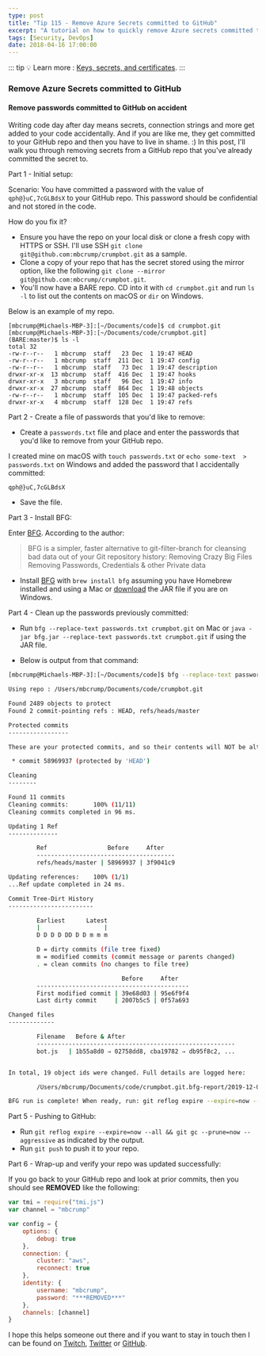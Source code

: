 ```yaml
---
type: post
title: "Tip 115 - Remove Azure Secrets committed to GitHub"
excerpt: "A tutorial on how to quickly remove Azure secrets committed to GitHub"
tags: [Security, DevOps]
date: 2018-04-16 17:00:00
---
```


::: tip
:bulb: Learn more : [Keys, secrets, and certificates](https://docs.microsoft.com/azure/key-vault/about-keys-secrets-and-certificates?WT.mc_id=docs-azuredevtips-azureappsdev).
:::

### Remove Azure Secrets committed to GitHub

#### Remove passwords committed to GitHub on accident

Writing code day after day means secrets, connection strings and more get added to your code accidentally. And if you are like me, they get committed to your GitHub repo and then you have to live in shame. :) In this post, I'll walk you through removing secrets from a GitHub repo that you've already committed the secret to.

Part 1 - Initial setup:

Scenario: You have committed a password with the value of `qph@}uC,7cGLBdsX` to your GitHub repo. This password should be confidential and not stored in the code.

How do you fix it?

* Ensure you have the repo on your local disk or clone a fresh copy with HTTPS or SSH. I'll use SSH `git clone git@github.com:mbcrump/crumpbot.git` as a sample.
* Clone a copy of your repo that has the secret stored using the mirror option, like the following `git clone --mirror git@github.com:mbcrump/crumpbot.git`.
* You'll now have a BARE repo. CD into it with `cd crumpbot.git` and run `ls -l` to list out the contents on macOS or `dir` on Windows.

Below is an example of my repo.

```
[mbcrump@Michaels-MBP-3]:[~/Documents/code]$ cd crumpbot.git
[mbcrump@Michaels-MBP-3]:[~/Documents/code/crumpbot.git] (BARE:master)$ ls -l
total 32
-rw-r--r--   1 mbcrump  staff   23 Dec  1 19:47 HEAD
-rw-r--r--   1 mbcrump  staff  211 Dec  1 19:47 config
-rw-r--r--   1 mbcrump  staff   73 Dec  1 19:47 description
drwxr-xr-x  13 mbcrump  staff  416 Dec  1 19:47 hooks
drwxr-xr-x   3 mbcrump  staff   96 Dec  1 19:47 info
drwxr-xr-x  27 mbcrump  staff  864 Dec  1 19:48 objects
-rw-r--r--   1 mbcrump  staff  105 Dec  1 19:47 packed-refs
drwxr-xr-x   4 mbcrump  staff  128 Dec  1 19:47 refs
```

Part 2 - Create a file of passwords that you'd like to remove:

* Create a `passwords.txt` file and place and enter the passwords that you'd like to remove from your GitHub repo.

I created mine on macOS with `touch passwords.txt` or `echo some-text  > passwords.txt` on Windows and added the password that I accidentally committed:

```
qph@}uC,7cGLBdsX
```
* Save the file.

Part 3 - Install BFG:

Enter [BFG](https://rtyley.github.io/bfg-repo-cleaner/). According to the author:

>BFG is a simpler, faster alternative to git-filter-branch for cleansing bad data out of your Git repository history:
>Removing Crazy Big Files
>Removing Passwords, Credentials & other Private data


* Install [BFG](https://rtyley.github.io/bfg-repo-cleaner/) with `brew install bfg` assuming you have Homebrew installed and using a Mac or [download](https://rtyley.github.io/bfg-repo-cleaner/) the JAR file if you are on Windows.

Part 4 - Clean up the passwords previously committed:

* Run `bfg --replace-text passwords.txt crumpbot.git` on Mac or `java -jar bfg.jar --replace-text passwords.txt crumpbot.git` if using the JAR file.

* Below is output from that command:

```bash
[mbcrump@Michaels-MBP-3]:[~/Documents/code]$ bfg --replace-text passwords.txt crumpbot.git

Using repo : /Users/mbcrump/Documents/code/crumpbot.git

Found 2489 objects to protect
Found 2 commit-pointing refs : HEAD, refs/heads/master

Protected commits
-----------------

These are your protected commits, and so their contents will NOT be altered:

 * commit 58969937 (protected by 'HEAD')

Cleaning
--------

Found 11 commits
Cleaning commits:       100% (11/11)
Cleaning commits completed in 96 ms.

Updating 1 Ref
--------------

        Ref                 Before     After
        ---------------------------------------
        refs/heads/master | 58969937 | 3f9041c9

Updating references:    100% (1/1)
...Ref update completed in 24 ms.

Commit Tree-Dirt History
------------------------

        Earliest      Latest
        |                  |
        D D D D DD D D m m m

        D = dirty commits (file tree fixed)
        m = modified commits (commit message or parents changed)
        . = clean commits (no changes to file tree)

                                Before     After
        -------------------------------------------
        First modified commit | 39e68d03 | 95e6f9f4
        Last dirty commit     | 2007b5c5 | 0f57a693

Changed files
-------------

        Filename   Before & After
        --------------------------------------------------------
        bot.js   | 1b55a8d0 ⇒ 02758dd8, cba19782 ⇒ db95f8c2, ...


In total, 19 object ids were changed. Full details are logged here:

        /Users/mbcrump/Documents/code/crumpbot.git.bfg-report/2019-12-01/19-48-22

BFG run is complete! When ready, run: git reflog expire --expire=now --all && git gc --prune=now --aggressive
```

Part 5 - Pushing to GitHub:

* Run `git reflog expire --expire=now --all && git gc --prune=now --aggressive` as indicated by the output.
* Run `git push` to push it to your repo.

Part 6 - Wrap-up and verify your repo was updated successfully:

If you go back to your GitHub repo and look at prior commits, then you should see ****REMOVED**** like the following:

```javascript
var tmi = require("tmi.js")
var channel = "mbcrump"

var config = {
    options: {
        debug: true
    },
    connection: {
        cluster: "aws",
        reconnect: true
    },
    identity: {
        username: "mbcrump",
        password: "***REMOVED***"
    },
    channels: [channel]
}
```

I hope this helps someone out there and if you want to stay in touch then I can be found on [Twitch](http://twitch.tv/mbcrump), [Twitter](http://twitter.com/mbcrump) or [GitHub](http://github.com/mbcrump).
